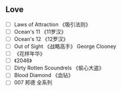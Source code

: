 ## Love

+ [ ] Laws of Attraction 《吸引法则》
+ [ ] Ocean's 11 《11罗汉》
+ [ ] Ocean's 12 《12罗汉》
+ [ ] Out of Sight 《战略高手》 George Clooney
+ [ ] 《花样年华》 
+ [ ] 《2046》
+ [ ] Dirty Rotten Scoundrels 《偷心大盗》
+ [ ] Blood Diamond 《血钻》
+ [ ] 007 邦德 全系列